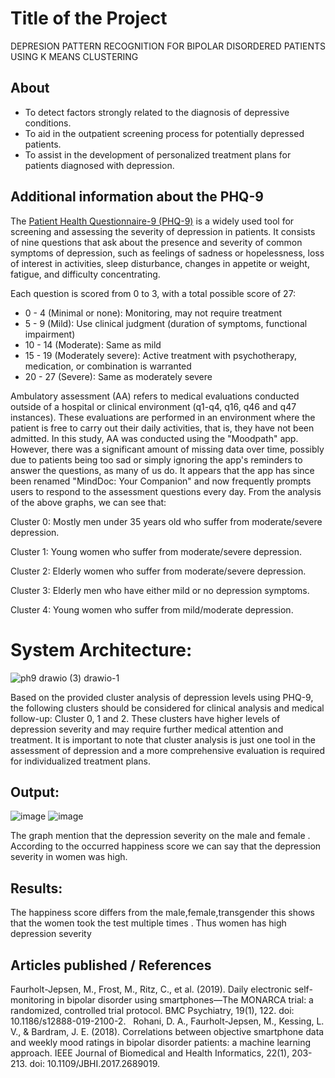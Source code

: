 # Title of the Project
DEPRESION PATTERN RECOGNITION FOR BIPOLAR DISORDERED PATIENTS USING K MEANS CLUSTERING
## About

- To detect factors strongly related to the diagnosis of depressive conditions.
- To aid in the outpatient screening process for potentially depressed patients.
- To assist in the development of personalized treatment plans for patients diagnosed with depression.

## Additional information about the PHQ-9

The [Patient Health Questionnaire-9 (PHQ-9)](https://www.mdcalc.com/calc/1725/phq9-patient-health-questionnaire9#next-steps) is a widely used tool for screening and assessing the severity of depression in patients. It consists of nine questions that ask about the presence and severity of common symptoms of depression, such as feelings of sadness or hopelessness, loss of interest in activities, sleep disturbance, changes in appetite or weight, fatigue, and difficulty concentrating.

Each question is scored from 0 to 3, with a total possible score of 27:

- 0 - 4 (Minimal or none): Monitoring, may not require treatment
- 5 - 9 (Mild): Use clinical judgment (duration of symptoms, functional impairment)
- 10 - 14 (Moderate): Same as mild
- 15 - 19 (Moderately severe): Active treatment with psychotherapy, medication, or combination is warranted
- 20 - 27 (Severe): Same as moderately severe


Ambulatory assessment (AA) refers to medical evaluations conducted outside of a hospital or clinical environment (q1-q4, q16, q46 and q47 instances). These evaluations are performed in an environment where the patient is free to carry out their daily activities, that is, they have not been admitted. In this study, AA was conducted using the "Moodpath" app. However, there was a significant amount of missing data over time, possibly due to patients being too sad or simply ignoring the app's reminders to answer the questions, as many of us do. It appears that the app has since been renamed "MindDoc: Your Companion" and now frequently prompts users to respond to the assessment questions every day.
From the analysis of the above graphs, we can see that:

Cluster 0: Mostly men under 35 years old who suffer from moderate/severe depression.

Cluster 1: Young women who suffer from moderate/severe depression.

Cluster 2: Elderly women who suffer from moderate/severe depression.

Cluster 3: Elderly men who have either mild or no depression symptoms.

Cluster 4: Young women who suffer from mild/moderate depression.
# System Architecture:
![ph9 drawio (3) drawio-1](https://github.com/user-attachments/assets/85e10e73-3514-40e2-ad21-fa85b867f17c)

Based on the provided cluster analysis of depression levels using PHQ-9, the following clusters should be considered for clinical analysis and medical follow-up: Cluster 0, 1 and 2. These clusters have higher levels of depression severity and may require further medical attention and treatment. It is important to note that cluster analysis is just one tool in the assessment of depression and a more comprehensive evaluation is required for individualized treatment plans.
## Output:
![image](https://github.com/user-attachments/assets/6268fe90-031f-4c4d-b11f-7f8c0098cec5)
![image](https://github.com/user-attachments/assets/b76a637d-81dc-4210-823d-9c337b2f2655)

The graph mention that the depression severity on the male and female .
According to the occurred happiness score we can say that the depression severity in women was high.
## Results:
The happiness score differs from the male,female,transgender this shows that the women took the test multiple times .
Thus women has high depression severity
## Articles published / References
Faurholt-Jepsen, M., Frost, M., Ritz, C., et al. (2019). Daily electronic self-monitoring in bipolar disorder using smartphones—The MONARCA trial: a randomized, controlled trial protocol. BMC Psychiatry, 19(1), 122. doi: 10.1186/s12888-019-2100-2.
 
Rohani, D. A., Faurholt-Jepsen, M., Kessing, L. V., & Bardram, J. E. (2018). Correlations between objective smartphone data and weekly mood ratings in bipolar disorder patients: a machine learning approach. IEEE Journal of Biomedical and Health Informatics, 22(1), 203-213. doi: 10.1109/JBHI.2017.2689019.




